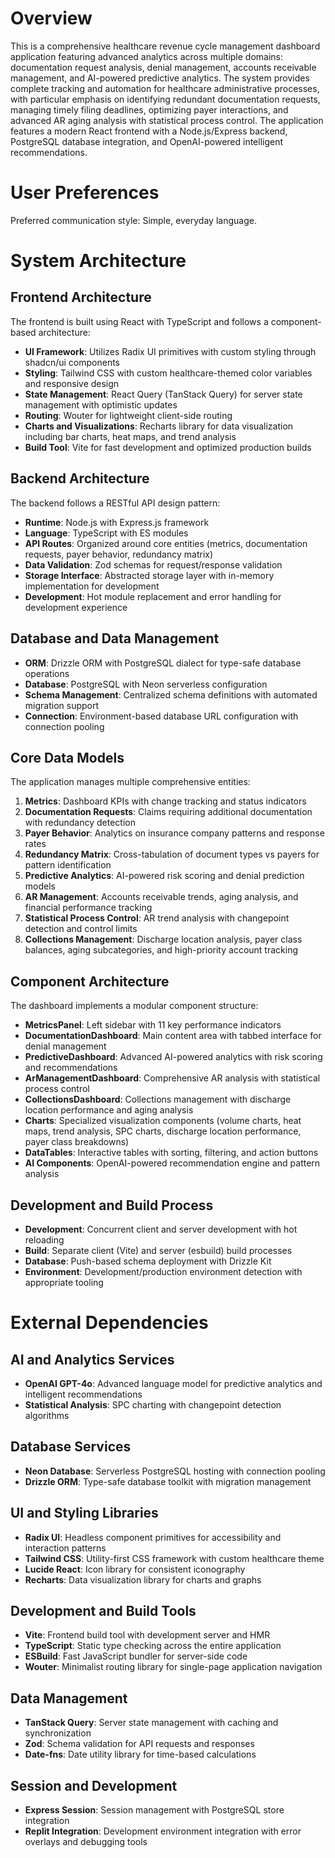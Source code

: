 # Overview

This is a comprehensive healthcare revenue cycle management dashboard application featuring advanced analytics across multiple domains: documentation request analysis, denial management, accounts receivable management, and AI-powered predictive analytics. The system provides complete tracking and automation for healthcare administrative processes, with particular emphasis on identifying redundant documentation requests, managing timely filing deadlines, optimizing payer interactions, and advanced AR aging analysis with statistical process control. The application features a modern React frontend with a Node.js/Express backend, PostgreSQL database integration, and OpenAI-powered intelligent recommendations.

# User Preferences

Preferred communication style: Simple, everyday language.

# System Architecture

## Frontend Architecture
The frontend is built using React with TypeScript and follows a component-based architecture:
- **UI Framework**: Utilizes Radix UI primitives with custom styling through shadcn/ui components
- **Styling**: Tailwind CSS with custom healthcare-themed color variables and responsive design
- **State Management**: React Query (TanStack Query) for server state management with optimistic updates
- **Routing**: Wouter for lightweight client-side routing
- **Charts and Visualizations**: Recharts library for data visualization including bar charts, heat maps, and trend analysis
- **Build Tool**: Vite for fast development and optimized production builds

## Backend Architecture
The backend follows a RESTful API design pattern:
- **Runtime**: Node.js with Express.js framework
- **Language**: TypeScript with ES modules
- **API Routes**: Organized around core entities (metrics, documentation requests, payer behavior, redundancy matrix)
- **Data Validation**: Zod schemas for request/response validation
- **Storage Interface**: Abstracted storage layer with in-memory implementation for development
- **Development**: Hot module replacement and error handling for development experience

## Database and Data Management
- **ORM**: Drizzle ORM with PostgreSQL dialect for type-safe database operations
- **Database**: PostgreSQL with Neon serverless configuration
- **Schema Management**: Centralized schema definitions with automated migration support
- **Connection**: Environment-based database URL configuration with connection pooling

## Core Data Models
The application manages multiple comprehensive entities:
1. **Metrics**: Dashboard KPIs with change tracking and status indicators
2. **Documentation Requests**: Claims requiring additional documentation with redundancy detection
3. **Payer Behavior**: Analytics on insurance company patterns and response rates
4. **Redundancy Matrix**: Cross-tabulation of document types vs payers for pattern identification
5. **Predictive Analytics**: AI-powered risk scoring and denial prediction models
6. **AR Management**: Accounts receivable trends, aging analysis, and financial performance tracking
7. **Statistical Process Control**: AR trend analysis with changepoint detection and control limits
8. **Collections Management**: Discharge location analysis, payer class balances, aging subcategories, and high-priority account tracking

## Component Architecture
The dashboard implements a modular component structure:
- **MetricsPanel**: Left sidebar with 11 key performance indicators
- **DocumentationDashboard**: Main content area with tabbed interface for denial management
- **PredictiveDashboard**: Advanced AI-powered analytics with risk scoring and recommendations
- **ArManagementDashboard**: Comprehensive AR analysis with statistical process control
- **CollectionsDashboard**: Collections management with discharge location performance and aging analysis
- **Charts**: Specialized visualization components (volume charts, heat maps, trend analysis, SPC charts, discharge location performance, payer class breakdowns)
- **DataTables**: Interactive tables with sorting, filtering, and action buttons
- **AI Components**: OpenAI-powered recommendation engine and pattern analysis

## Development and Build Process
- **Development**: Concurrent client and server development with hot reloading
- **Build**: Separate client (Vite) and server (esbuild) build processes
- **Database**: Push-based schema deployment with Drizzle Kit
- **Environment**: Development/production environment detection with appropriate tooling

# External Dependencies

## AI and Analytics Services
- **OpenAI GPT-4o**: Advanced language model for predictive analytics and intelligent recommendations
- **Statistical Analysis**: SPC charting with changepoint detection algorithms

## Database Services
- **Neon Database**: Serverless PostgreSQL hosting with connection pooling
- **Drizzle ORM**: Type-safe database toolkit with migration management

## UI and Styling Libraries
- **Radix UI**: Headless component primitives for accessibility and interaction patterns
- **Tailwind CSS**: Utility-first CSS framework with custom healthcare theme
- **Lucide React**: Icon library for consistent iconography
- **Recharts**: Data visualization library for charts and graphs

## Development and Build Tools
- **Vite**: Frontend build tool with development server and HMR
- **TypeScript**: Static type checking across the entire application
- **ESBuild**: Fast JavaScript bundler for server-side code
- **Wouter**: Minimalist routing library for single-page application navigation

## Data Management
- **TanStack Query**: Server state management with caching and synchronization
- **Zod**: Schema validation for API requests and responses
- **Date-fns**: Date utility library for time-based calculations

## Session and Development
- **Express Session**: Session management with PostgreSQL store integration
- **Replit Integration**: Development environment integration with error overlays and debugging tools